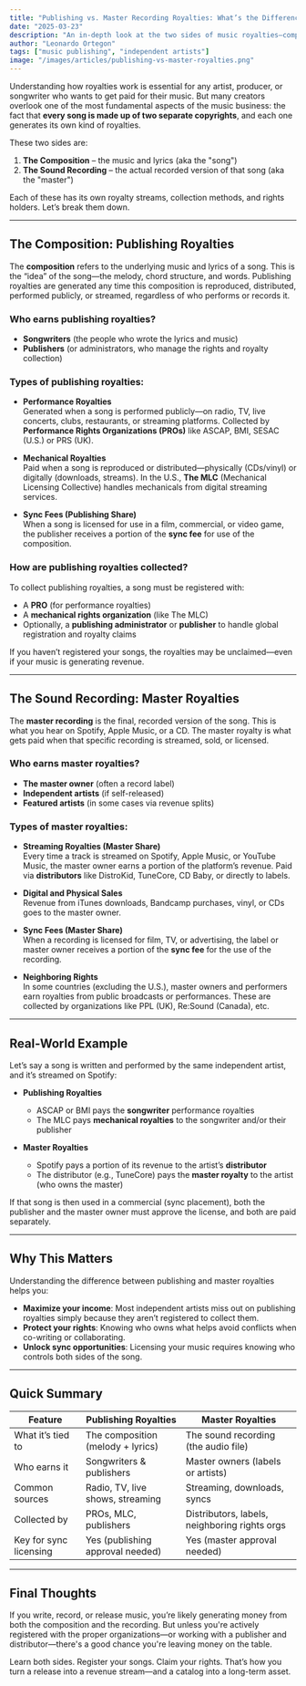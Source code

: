 ```yaml
---
title: "Publishing vs. Master Recording Royalties: What’s the Difference?"
date: "2025-03-23"
description: "An in-depth look at the two sides of music royalties—composition and recording—and how each earns money through streams, syncs, and more."
author: "Leonardo Ortegon"
tags: ["music publishing", "independent artists"]
image: "/images/articles/publishing-vs-master-royalties.png"
---
```


Understanding how royalties work is essential for any artist, producer, or songwriter who wants to get paid for their music. But many creators overlook one of the most fundamental aspects of the music business: the fact that **every song is made up of two separate copyrights**, and each one generates its own kind of royalties.

These two sides are:

1. **The Composition** – the music and lyrics (aka the "song")
2. **The Sound Recording** – the actual recorded version of that song (aka the "master")

Each of these has its own royalty streams, collection methods, and rights holders. Let’s break them down.

---

## The Composition: Publishing Royalties

The **composition** refers to the underlying music and lyrics of a song. This is the “idea” of the song—the melody, chord structure, and words. Publishing royalties are generated any time this composition is reproduced, distributed, performed publicly, or streamed, regardless of who performs or records it.

### Who earns publishing royalties?
- **Songwriters** (the people who wrote the lyrics and music)
- **Publishers** (or administrators, who manage the rights and royalty collection)

### Types of publishing royalties:

- **Performance Royalties**  
  Generated when a song is performed publicly—on radio, TV, live concerts, clubs, restaurants, or streaming platforms. Collected by **Performance Rights Organizations (PROs)** like ASCAP, BMI, SESAC (U.S.) or PRS (UK).

- **Mechanical Royalties**  
  Paid when a song is reproduced or distributed—physically (CDs/vinyl) or digitally (downloads, streams). In the U.S., **The MLC** (Mechanical Licensing Collective) handles mechanicals from digital streaming services.

- **Sync Fees (Publishing Share)**  
  When a song is licensed for use in a film, commercial, or video game, the publisher receives a portion of the **sync fee** for use of the composition.

### How are publishing royalties collected?
To collect publishing royalties, a song must be registered with:
- A **PRO** (for performance royalties)
- A **mechanical rights organization** (like The MLC)
- Optionally, a **publishing administrator** or **publisher** to handle global registration and royalty claims

If you haven’t registered your songs, the royalties may be unclaimed—even if your music is generating revenue.

---

## The Sound Recording: Master Royalties

The **master recording** is the final, recorded version of the song. This is what you hear on Spotify, Apple Music, or a CD. The master royalty is what gets paid when that specific recording is streamed, sold, or licensed.

### Who earns master royalties?
- **The master owner** (often a record label)
- **Independent artists** (if self-released)
- **Featured artists** (in some cases via revenue splits)

### Types of master royalties:

- **Streaming Royalties (Master Share)**  
  Every time a track is streamed on Spotify, Apple Music, or YouTube Music, the master owner earns a portion of the platform’s revenue. Paid via **distributors** like DistroKid, TuneCore, CD Baby, or directly to labels.

- **Digital and Physical Sales**  
  Revenue from iTunes downloads, Bandcamp purchases, vinyl, or CDs goes to the master owner.

- **Sync Fees (Master Share)**  
  When a recording is licensed for film, TV, or advertising, the label or master owner receives a portion of the **sync fee** for the use of the recording.

- **Neighboring Rights**  
  In some countries (excluding the U.S.), master owners and performers earn royalties from public broadcasts or performances. These are collected by organizations like PPL (UK), Re:Sound (Canada), etc.

---

## Real-World Example

Let’s say a song is written and performed by the same independent artist, and it’s streamed on Spotify:

- **Publishing Royalties**
  - ASCAP or BMI pays the **songwriter** performance royalties
  - The MLC pays **mechanical royalties** to the songwriter and/or their publisher

- **Master Royalties**
  - Spotify pays a portion of its revenue to the artist’s **distributor**
  - The distributor (e.g., TuneCore) pays the **master royalty** to the artist (who owns the master)

If that song is then used in a commercial (sync placement), both the publisher and the master owner must approve the license, and both are paid separately.

---

## Why This Matters

Understanding the difference between publishing and master royalties helps you:

- **Maximize your income**: Most independent artists miss out on publishing royalties simply because they aren’t registered to collect them.
- **Protect your rights**: Knowing who owns what helps avoid conflicts when co-writing or collaborating.
- **Unlock sync opportunities**: Licensing your music requires knowing who controls both sides of the song.

---

## Quick Summary

| Feature                      | Publishing Royalties                         | Master Royalties                           |
|-----------------------------|----------------------------------------------|--------------------------------------------|
| What it’s tied to           | The composition (melody + lyrics)            | The sound recording (the audio file)       |
| Who earns it                | Songwriters & publishers                     | Master owners (labels or artists)          |
| Common sources              | Radio, TV, live shows, streaming             | Streaming, downloads, syncs                |
| Collected by                | PROs, MLC, publishers                        | Distributors, labels, neighboring rights orgs |
| Key for sync licensing      | Yes (publishing approval needed)             | Yes (master approval needed)               |

---

## Final Thoughts

If you write, record, or release music, you’re likely generating money from both the composition and the recording. But unless you're actively registered with the proper organizations—or working with a publisher and distributor—there's a good chance you're leaving money on the table.

Learn both sides. Register your songs. Claim your rights. That’s how you turn a release into a revenue stream—and a catalog into a long-term asset.
